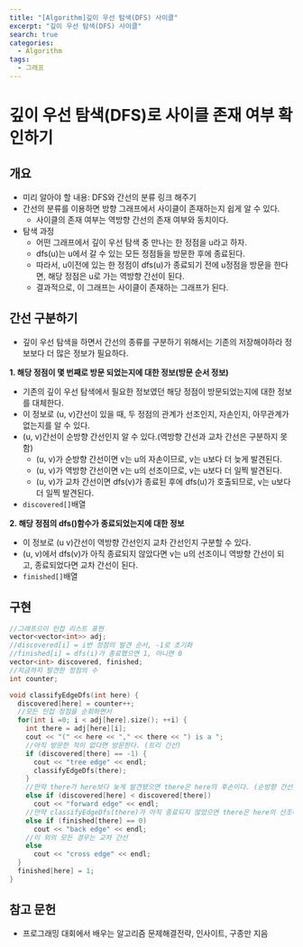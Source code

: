 ```yaml
---
title: "[Algorithm]깊이 우선 탐색(DFS) 사이클"
excerpt: "깊이 우선 탐색(DFS) 사이클"
search: true
categories:
  - Algorithm
tags:
  - 그래프
---
```


# 깊이 우선 탐색(DFS)로 사이클 존재 여부 확인하기

## 개요
- 미리 알아야 할 내용: DFS와 간선의 분류 링크 해주기
- 간선의 분류를 이용하면 방향 그래프에서 사이클이 존재하는지 쉽게 알 수 있다.
  - 사이클의 존재 여부는 역방향 간선의 존재 여부와 동치이다.
- 탐색 과정
  - 어떤 그래프에서 깊이 우선 탐색 중 만나는 한 정점을 u라고 하자.
  - dfs(u)는 u에서 갈 수 있는 모든 정점들을 방문한 후에 종료된다.
  - 따라서, u이전에 있는 한 정점이 dfs(u)가 종료되기 전에 u정점을 방문을 한다면, 해당 정점은 u로 가는 역방향 간선이 된다.
  - 결과적으로, 이 그래프는 사이클이 존재하는 그래프가 된다.

## 간선 구분하기
- 깊이 우선 탐색을 하면서 간선의 종류를 구분하기 위해서는 기존의 저장해야하라 정보보다 더 많은 정보가 필요하다.

**1. 해당 정점이 몇 번째로 방문 되었는지에 대한 정보(방문 순서 정보)**
- 기존의 깊이 우선 탐색에서 필요한 정보였던 해당 정점이 방문되었는지에 대한 정보를 대체한다.
- 이 정보로 (u, v)간선이 있을 때, 두 정점의 관계가 선조인지, 자손인지, 아무관계가 없는지를 알 수 있다.
- (u, v)간선이 순방향 간선인지 알 수 있다.(역방향 간선과 교차 간선은 구분하지 못함)
  - (u, v)가 순방향 간선이면 v는 u의 자손이므로, v는 u보다 더 늦게 발견된다.
  - (u, v)가 역방향 간선이면 v는 u의 선조이므로, v는 u보다 더 일찍 발견된다.
  - (u, v)가 교차 간선이면 dfs(v)가 종료된 후에 dfs(u)가 호출되므로, v는 u보다 더 일찍 발견된다.
- ```discovered[]```배열

**2. 해당 정점의 dfs()함수가 종료되었는지에 대한 정보**
- 이 정보로 (u v)간선이 역방향 간선인지 교차 간선인지 구분할 수 있다.
- (u, v)에서 dfs(v)가 아직 종료되지 않았다면 v는 u의 선조이니 역방향 간선이 되고, 종료되었다면 교차 간선이 된다.
- ```finished[]```배열

## 구현

```cpp
//그래프으이 인접 리스트 표현
vector<vector<int>> adj;
//discovered[i] = i번 정점의 발견 순서, -1로 초기화
//finished[i] = dfs(i)가 종료했으면 1, 아니면 0
vector<int> discovered, finished;
//지금까지 발견한 정점의 수
int counter;

void classifyEdgeDfs(int here) {
  discovered[here] = counter++;
  //모든 인접 정점을 순회하면서
  for(int i =0; i < adj[here].size(); ++i) {
    int there = adj[here][i];
    cout << "(" << here << "," << there << ") is a ";
    //아직 방문한 적이 없다면 방문한다. (트리 간선)
    if (discovered[there] == -1) {
      cout << "tree edge" << endl;
      classifyEdgeDfs(there);
    }
    //만약 there가 here보다 늦게 발견됐으면 there은 here의 후손이다. (순방향 간선)
    else if (discovered[here] < discovered[there])
      cout << "forward edge" << endl;
    //만약 classifyEdgeDfs(there)가 아직 종료되지 않았으면 there은 here의 선조이다. (역방향 간선 = 사이클 존재)
    else if (finished[there] == 0)
      cout << "back edge" << endl;
    //이 외의 모든 경우는 교차 간선
    else
      cout << "cross edge" << endl;
  }
  finished[here] = 1;
}
```

## 참고 문헌
- 프로그래밍 대회에서 배우는 알고리즘 문제해결전략, 인사이트, 구종만 지음
